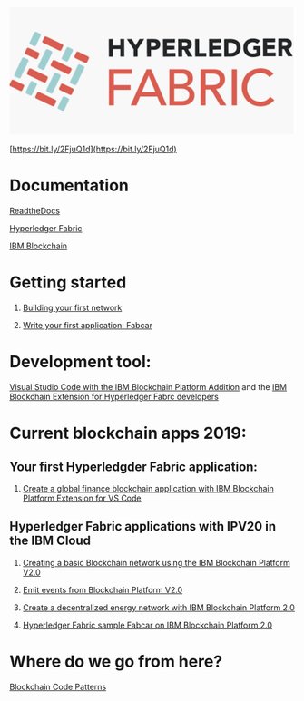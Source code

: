 
<img src="Hyperledger-Fabric.png">

[https://bit.ly/2FjuQ1d](https://bit.ly/2FjuQ1d)

# Documentation

[ReadtheDocs](https://hyperledger-fabric.readthedocs.io/en/release-1.4/)

[Hyperledger Fabric](https://www.hyperledger.org/projects/fabric)

[IBM Blockchain](https://www.ibm.com/blockchain/what-is-blockchain)

# Getting started

1. [Building your first network](https://hyperledger-fabric.readthedocs.io/en/release-1.2/build_network.html)

1. [Write your first application: Fabcar](https://hyperledger-fabric.readthedocs.io/en/release-1.2/write_first_app.html)

# Development tool: 

[Visual Studio Code with the IBM Blockchain Platform Addition](https://code.visualstudio.com) and the [IBM Blockchain Extension for Hyperledger Fabrc developers ](https://marketplace.visualstudio.com/items?itemName=IBMBlockchain.ibm-blockchain-platform) 

# Current blockchain apps 2019:

## Your first Hyperledgder Fabric application:

1. [Create a global finance blockchain application with IBM Blockchain Platform Extension for VS Code](https://github.com/IBM/global-financing-blockchain)

## Hyperledger Fabric applications with IPV20 in the IBM Cloud

1. [Creating a basic Blockchain network using the IBM Blockchain Platform V2.0](https://github.com/IBM/Create-BlockchainNetwork-IBPV20)

1. [Emit events from Blockchain Platform V2.0](https://github.com/IBM/auction-events)

1. [Create a decentralized energy network with IBM Blockchain Platform 2.0](https://developer.ibm.com/patterns/decentralized-energy-with-hyperledger-fabric-and-ibm-blockchain-saasv2-use-case-1/)

1. [Hyperledger Fabric sample Fabcar on IBM Blockchain Platform 2.0](https://github.com/IBM/fabcar-blockchain-sample)

# Where do we go from here?

[Blockchain Code Patterns](https://developer.ibm.com/patterns/category/blockchain/)

